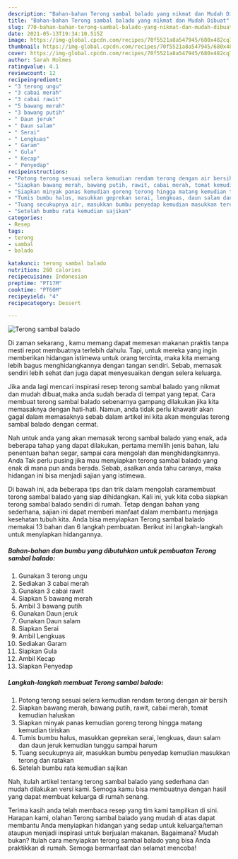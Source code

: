 ```yaml
---
description: "Bahan-bahan Terong sambal balado yang nikmat dan Mudah Dibuat"
title: "Bahan-bahan Terong sambal balado yang nikmat dan Mudah Dibuat"
slug: 770-bahan-bahan-terong-sambal-balado-yang-nikmat-dan-mudah-dibuat
date: 2021-05-13T19:34:10.515Z
image: https://img-global.cpcdn.com/recipes/70f5521a8a547945/680x482cq70/terong-sambal-balado-foto-resep-utama.jpg
thumbnail: https://img-global.cpcdn.com/recipes/70f5521a8a547945/680x482cq70/terong-sambal-balado-foto-resep-utama.jpg
cover: https://img-global.cpcdn.com/recipes/70f5521a8a547945/680x482cq70/terong-sambal-balado-foto-resep-utama.jpg
author: Sarah Holmes
ratingvalue: 4.1
reviewcount: 12
recipeingredient:
- "3 terong ungu"
- "3 cabai merah"
- "3 cabai rawit"
- "5 bawang merah"
- "3 bawang putih"
- " Daun jeruk"
- " Daun salam"
- " Serai"
- " Lengkuas"
- " Garam"
- " Gula"
- " Kecap"
- " Penyedap"
recipeinstructions:
- "Potong terong sesuai selera kemudian rendam terong dengan air bersih"
- "Siapkan bawang merah, bawang putih, rawit, cabai merah, tomat kemudian haluskan"
- "Siapkan minyak panas kemudian goreng terong hingga matang kemudian tiriskan"
- "Tumis bumbu halus, masukkan geprekan serai, lengkuas, daun salam dan daun jeruk kemudian tunggu sampai harum"
- "Tuang secukupnya air, masukkan bumbu penyedap kemudian masukkan terong dan ratakan"
- "Setelah bumbu rata kemudian sajikan"
categories:
- Resep
tags:
- terong
- sambal
- balado

katakunci: terong sambal balado 
nutrition: 260 calories
recipecuisine: Indonesian
preptime: "PT17M"
cooktime: "PT60M"
recipeyield: "4"
recipecategory: Dessert

---
```



![Terong sambal balado](https://img-global.cpcdn.com/recipes/70f5521a8a547945/680x482cq70/terong-sambal-balado-foto-resep-utama.jpg)

Di zaman  sekarang , kamu memang dapat memesan makanan praktis tanpa mesti repot membuatnya terlebih dahulu. Tapi, untuk mereka yang ingin memberikan hidangan istimewa untuk orang tercinta, maka kita memang lebih bagus menghidangkannya dengan tangan sendiri. Sebab, memasak sendiri lebih sehat dan juga dapat menyesuaikan dengan selera keluarga.

Jika anda lagi mencari inspirasi resep terong sambal balado yang nikmat dan mudah dibuat,maka anda sudah berada di tempat yang tepat. Cara membuat terong sambal balado  sebenarnya gampang dilakukan jika kita memasaknya dengan hati-hati. Namun, anda tidak perlu khawatir akan gagal dalam memasaknya 
sebab dalam artikel ini kita akan mengulas terong sambal balado dengan cermat.  



Nah untuk anda yang akan memasak terong sambal balado yang enak, ada beberapa tahap yang dapat dilakukan, pertama memilih jenis bahan, lalu penentuan bahan segar, sampai cara mengolah dan menghidangkannya. Anda Tak perlu pusing jika mau menyiapkan terong sambal balado yang enak di mana pun anda berada. Sebab, asalkan anda  tahu caranya, maka hidangan ini bisa menjadi sajian yang istimewa.

Di bawah ini, ada beberapa tips dan trik dalam mengolah caramembuat terong sambal balado yang siap dihidangkan. Kali ini, yuk kita coba siapkan terong sambal balado sendiri di rumah. Tetap dengan bahan yang sederhana, sajian ini dapat memberi manfaat dalam membantu menjaga kesehatan tubuh kita. Anda bisa menyiapkan Terong sambal balado memakai 13 bahan dan 6 langkah pembuatan. Berikut ini langkah-langkah untuk menyiapkan hidangannya.

<!--inarticleads1-->

##### Bahan-bahan dan bumbu yang dibutuhkan untuk pembuatan Terong sambal balado:

1. Gunakan 3 terong ungu
1. Sediakan 3 cabai merah
1. Gunakan 3 cabai rawit
1. Siapkan 5 bawang merah
1. Ambil 3 bawang putih
1. Gunakan  Daun jeruk
1. Gunakan  Daun salam
1. Siapkan  Serai
1. Ambil  Lengkuas
1. Sediakan  Garam
1. Siapkan  Gula
1. Ambil  Kecap
1. Siapkan  Penyedap




<!--inarticleads2-->

##### Langkah-langkah membuat Terong sambal balado:

1. Potong terong sesuai selera kemudian rendam terong dengan air bersih
1. Siapkan bawang merah, bawang putih, rawit, cabai merah, tomat kemudian haluskan
1. Siapkan minyak panas kemudian goreng terong hingga matang kemudian tiriskan
1. Tumis bumbu halus, masukkan geprekan serai, lengkuas, daun salam dan daun jeruk kemudian tunggu sampai harum
1. Tuang secukupnya air, masukkan bumbu penyedap kemudian masukkan terong dan ratakan
1. Setelah bumbu rata kemudian sajikan




Nah, itulah artikel tentang  terong sambal balado  yang sederhana dan mudah dilakukan versi kami. Semoga kamu bisa membuatnya dengan hasil yang dapat membuat keluarga di rumah senang. 

Terima kasih anda telah membaca resep yang tim kami tampilkan di sini. Harapan kami, olahan  Terong sambal balado yang mudah di atas dapat membantu Anda menyiapkan hidangan yang sedap untuk keluarga/teman ataupun menjadi inspirasi untuk berjualan makanan. Bagaimana? Mudah bukan? Itulah cara menyiapkan terong sambal balado yang bisa Anda praktikkan di rumah. Semoga bermanfaat dan selamat mencoba!

